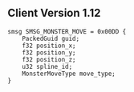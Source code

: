 ## Client Version 1.12

```rust,ignore
smsg SMSG_MONSTER_MOVE = 0x00DD {
    PackedGuid guid;    
    f32 position_x;    
    f32 position_y;    
    f32 position_z;    
    u32 spline_id;    
    MonsterMoveType move_type;    
}

```
